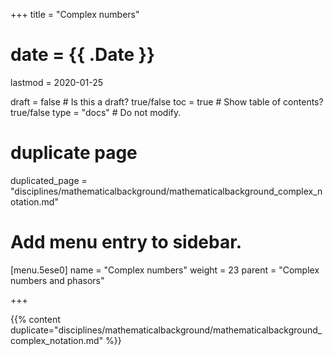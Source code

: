 +++
title = "Complex numbers"

# date = {{ .Date }}
lastmod = 2020-01-25

draft = false  # Is this a draft? true/false
toc = true  # Show table of contents? true/false
type = "docs"  # Do not modify.

# duplicate page
duplicated_page = "disciplines/mathematicalbackground/mathematicalbackground_complex_notation.md"

# Add menu entry to sidebar.
[menu.5ese0]
name = "Complex numbers"
weight = 23
parent = "Complex numbers and phasors"

+++

{{% content duplicate="disciplines/mathematicalbackground/mathematicalbackground_complex_notation.md" %}}
